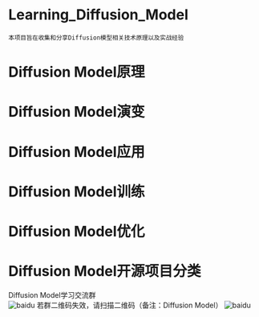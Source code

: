 # Learning_Diffusion_Model
    本项目旨在收集和分享Diffusion模型相关技术原理以及实战经验


# Diffusion Model原理


# Diffusion Model演变


# Diffusion Model应用


# Diffusion Model训练


# Diffusion Model优化


# Diffusion Model开源项目分类

Diffusion Model学习交流群<br>
        ![baidu](http://www.baidu.com/img/bdlogo.gif "百度logo")
若群二维码失效，请扫描二维码（备注：Diffusion Model）
        ![baidu](http://www.baidu.com/img/bdlogo.gif "百度logo")

